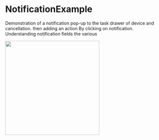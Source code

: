 # NotificationExample

Demonstration of a notification pop-up to the task drawer of
device and cancellation. then adding an action
By clicking on notification. Understanding notification fields
the various

<img src = "https://user-images.githubusercontent.com/102150516/199481094-83f12fab-ee17-4ffe-9ec6-c4df3078978e.jpg" width = 300>